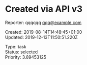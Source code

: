 # Created via API v3

Reporter: qqqqqq <qqq@example.com>  

Created: 2019-08-14T14:48:45+01:00  
Updated: 2019-12-13T11:50:51.220Z

Type: task  
Status: selected  
Priority: 3.89453125
